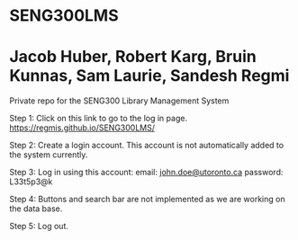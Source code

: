 # SENG300LMS
# Jacob Huber, Robert Karg, Bruin Kunnas, Sam Laurie, Sandesh Regmi

Private repo for the SENG300 Library Management System

Step 1: Click on this link to go to the log in page.
https://regmis.github.io/SENG300LMS/

Step 2: Create a login account. This account is not automatically added to
        the system currently.

Step 3: Log in using this account:
        email: john.doe@utoronto.ca
        password: L33t5p3@k

Step 4: Buttons and search bar are not implemented as we are working on the
        data base.

Step 5: Log out.
